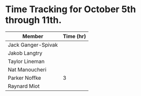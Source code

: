 
# Time Tracking for October 5th through 11th.

| Member             | Time (hr) |
|--------------------|-----------|
| Jack Ganger-Spivak |          |
| Jakob Langtry      |          |
| Taylor Lineman     |          |
| Nat Manoucheri     |          |
| Parker Noffke      | 3         |
| Raynard Miot       |          |
